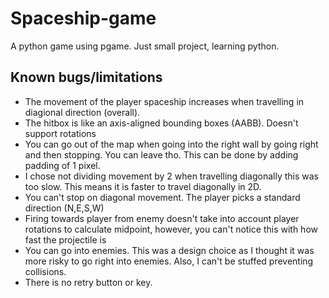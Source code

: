 # Spaceship-game
 A python game using pgame. Just small project, learning python.

 ## Known bugs/limitations
 - The movement of the player spaceship increases when travelling in diagional direction (overall).
 - The hitbox is like an axis-aligned bounding boxes (AABB). Doesn't support rotations
 - You can go out of the map when going into the right wall by going right and then stopping. You can leave tho. This can be done by adding padding of 1 pixel.
 - I chose not dividing movement by 2 when travelling diagonally this was too slow. This means it is faster to travel diagonally in 2D.
 - You can't stop on diagonal movement. The player picks a standard direction (N,E,S,W)
 - Firing towards player from enemy doesn't take into account player rotations to calculate midpoint, however, you can't notice this with how fast the projectile is
 - You can go into enemies. This was a design choice as I thought it was more risky to go right into enemies. Also, I can't be stuffed preventing collisions.
 - There is no retry button or key.
